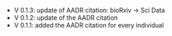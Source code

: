 - V 0.1.3: update of AADR citation: bioRxiv -> Sci Data
- V 0.1.2: update of the AADR citation
- V 0.1.1: added the AADR citation for every individual
